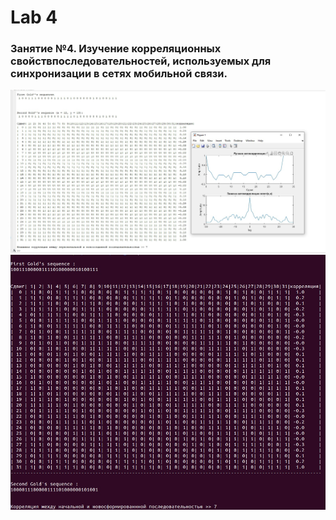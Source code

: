 # Lab 4
### Занятие №4. Изучение корреляционных свойствпоследовательностей, используемых для синхронизации в сетях мобильной связи.

<img src="1.jpg">

<img src="2.jpg">



